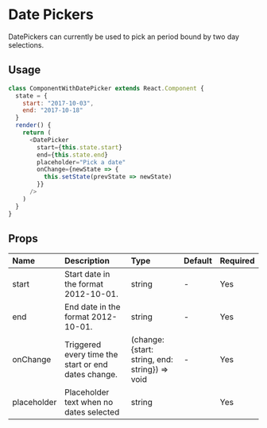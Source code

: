 # Date Pickers

DatePickers can currently be used to pick an period bound by two day selections.

## Usage

```js
class ComponentWithDatePicker extends React.Component {
  state = {
    start: "2017-10-03",
    end: "2017-10-18"
  }
  render() {
    return (
      <DatePicker
        start={this.state.start}
        end={this.state.end}
        placeholder="Pick a date"
        onChange={newState => {
          this.setState(prevState => newState)
        }}
      />
    )
  }
}
```

## Props

| Name        | Description                                         | Type                                           | Default | Required |
| :---------- | :-------------------------------------------------- | :--------------------------------------------- | :------ | :------- |
| start       | Start date in the format 2012-10-01.                | string                                         | -       | Yes      |
| end         | End date in the format 2012-10-01.                  | string                                         | -       | Yes      |
| onChange    | Triggered every time the start or end dates change. | (change: {start: string, end: string}) => void | -       | Yes      |
| placeholder | Placeholder text when no dates selected             | string                                         |         | Yes      |
